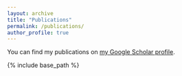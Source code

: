 ```yaml
---
layout: archive
title: "Publications"
permalink: /publications/
author_profile: true
---
```



  <div class="wordwrap">You can find my publications on <a href="{{[site.author.googlescholar](https://scholar.google.com/citations?view_op=list_works&hl=en&hl=en&user=ke40h00AAAAJ&sortby=pubdate)}}">my Google Scholar profile</a>.</div>


{% include base_path %}
